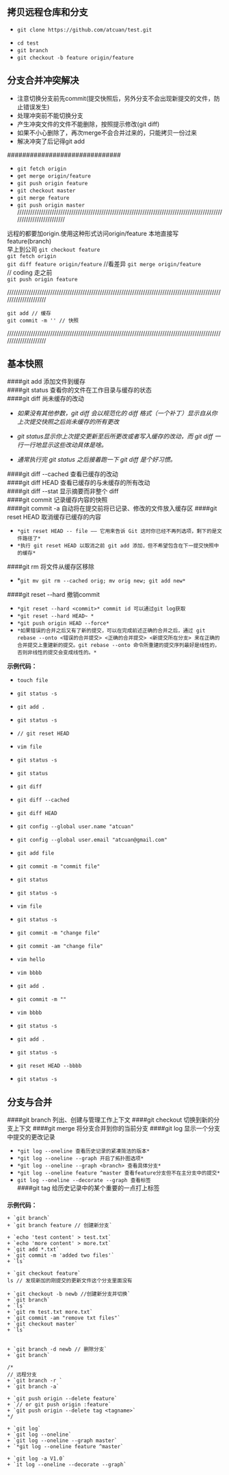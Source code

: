 ## 拷贝远程仓库和分支
- `git clone https://github.com/atcuan/test.git`  
+ `cd test`  
+ `git branch`  
+ `git checkout -b feature origin/feature`  

## 分支合并冲突解决
- 注意切换分支前先commit(提交快照后，另外分支不会出现新提交的文件，防止错误发生)
- 处理冲突前不能切换分支
- 产生冲突文件的文件不能删除，按照提示修改(git diff)
- 如果不小心删除了，再次merge不会合并过来的，只能拷贝一份过来
- 解决冲突了后记得git add <filename>


##############################
- `git fetch origin`     
- `get merge origin/feature  `  
- `git push origin feature  `  
- `git checkout master  `  
- `git merge feature  `  
- `git push origin master  `  
/////////////////////////////////////////////////////////////////////////////////////////////////////////////////////

远程的都要加origin.使用这种形式访问origin/feature   本地直接写feature(branch)  
早上到公司
`git checkout feature`    
`git fetch origin`  
`git diff feature origin/feature` //看差异 
`git merge origin/feature`  
// coding
走之前  
`git push origin feature`     

/////////////////////////////////////////////////////////////////////////////////////////////////////////////////////

`git add // 缓存`  
`git commit -m '' // 快照`  

/////////////////////////////////////////////////////////////////////////////////////////////////////////////////////
## 基本快照  
####git add 添加文件到缓存    
####git status 查看你的文件在工作目录与缓存的状态  
####git diff 尚未缓存的改动  
- *如果没有其他参数，git diff 会以规范化的 diff 格式（一个补丁）显示自从你上次提交快照之后尚未缓存的所有更改*  

- *git status显示你上次提交更新至后所更改或者写入缓存的改动，而 git diff 一行一行地显示这些改动具体是啥。* 
- *通常执行完 git status 之后接着跑一下 git diff 是个好习惯。*

####git diff --cached 查看已缓存的改动  
####git diff HEAD 查看已缓存的与未缓存的所有改动  
####git diff --stat 显示摘要而非整个 diff  
####git commit 记录缓存内容的快照  
####git commit -a 自动将在提交前将已记录、修改的文件放入缓存区
####git reset HEAD 取消缓存已缓存的内容
- `*git reset HEAD -- file —— 它用来告诉 Git 这时你已经不再列选项，剩下的是文件路径了*`    
- `*执行 git reset HEAD 以取消之前 git add 添加，但不希望包含在下一提交快照中的缓存* `  
   
####git rm 将文件从缓存区移除
- *`git mv git rm --cached orig; mv orig new; git add new*`     
 
####git  reset --hard 撤销commit
- `*git reset --hard <commit>* commit id 可以通过git log获取 `   
- `*git reset --hard HEAD~ *`
- `*git push origin HEAD --force*`      
- `*如果错误的合并之后又有了新的提交，可以在完成前述正确的合并之后，通过 git rebase --onto <错误的合并提交> <正确的合并提交> <新提交所在分支> 来在正确的合并提交上重建新的提交。git rebase --onto 命令所重建的提交序列最好是线性的，否则非线性的提交会变成线性的。*`  
   


**示例代码：**
+ `touch file`  
+ `git status -s`  

+ `git add .`  
+ `git status -s `  

+ `// git reset HEAD`  

+ `vim file`  

+ `git status -s `  
+ `git status`  

+ `git diff`  
+ `git diff --cached`  
+ `git diff HEAD`  

+ `git config --global user.name "atcuan"`  
+ `git config --global user.email "atcuan@gmail.com"`  

+ `git add file`  
+ `git commit -m "commit file"`  
+ `git status`  
+ `git status -s`  


+ `vim file`  
+ `git status -s`  
+ `git commit -m "change file"`  
+ `git commit -am "change file"`  

+ `vim hello`  
+ `vim bbbb`  
+ `git add .`  
+ `git commit -m ""`  
+ `vim bbbb`  
+ `git status -s`  

+ `git add .`  
+ `git status -s`  

+ `git reset HEAD --bbbb`  
+ `git status -s  `  

## 分支与合并 
####git branch 列出、创建与管理工作上下文
####git checkout 切换到新的分支上下文
####git merge 将分支合并到你的当前分支
####git log 显示一个分支中提交的更改记录
- `*git log --oneline 查看历史记录的紧凑简洁的版本*`   
- `*git log --oneline --graph 开启了拓扑图选项*`   
- `*git log --oneline --graph <branch> 查看具体分支*`  
- `*git log --oneline feature ^master 查看feature分支但不在主分支中的提交*` 
- `git log --oneline --decorate --graph 查看标签`  
####git tag 给历史记录中的某个重要的一点打上标签
####
**示例代码：**
```
+ `git branch`  
+ `git branch feature // 创建新分支`  

+ `echo 'test content' > test.txt`  
+ `echo 'more content' > more.txt`  
+ `git add *.txt`  
+ `git commit -m 'added two files'`  
+ `ls`  

+ `git checkout feature`  
ls // 发现新加的刚提交的更新文件这个分支里面没有

+ `git checkout -b newb //创建新分支并切换`  
+ `git branch`  
+ `ls`  
+ `git rm test.txt more.txt`  
+ `git commit -am "remove txt files"`  
+ `git checkout master`  
+ `ls`  


+ `git branch -d newb // 删除分支`  
+ `git branch`  

/*
// 远程分支
+ `git branch -r `  
+ `git branch -a`  

+ `git push origin --delete feature`  
+ `// or git push origin :feature`  
+ `git push origin --delete tag <tagname>`  
*/

+ `git log`  
+ `git log --oneline`  
+ `git log --oneline --graph master`  
+ `*git log --oneline feature ^master`  

+ `git log -a V1.0`  
+ `it log --oneline --decorate --graph`  
